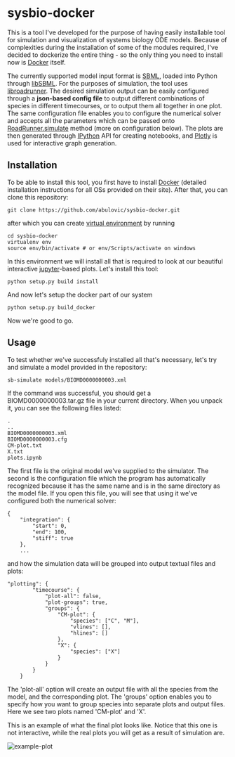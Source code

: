 # sysbio-docker

This is a tool I've developed for the purpose of having easily installable tool for simulation and visualization of systems biology ODE models.
Because of complexities during the installation of some of the modules required, I've decided to dockerize the entire thing - so the only thing you need to install now is [Docker](https://www.docker.com/) itself.

The currently supported model input format is [SBML](http://sbml.org/Main_Page), loaded into Python through [libSBML](http://sbml.org/Software/libSBML).
For the purposes of simulation, the tool uses [libroadrunner](http://libroadrunner.org/).
The desired simulation output can be easily configured through a **json-based config file** to output different combinations of species in different timecourses, or to output them all together in one plot. The same configuration file enables you to configure the numerical solver and accepts all the parameters which can be passed onto [RoadRunner.simulate](http://sys-bio.github.io/roadrunner/python_docs/api_reference.html#RoadRunner.RoadRunner.simulate) method (more on configuration below).
The plots are then generated through [IPython](https://ipython.org/) API for creating notebooks, and [Plotly](https://plot.ly/python/) is used for interactive graph generation.

## Installation

To be able to install this tool, you first have to install [Docker](https://www.docker.com/) (detailed installation instructions for all OSs provided on their site). 
After that, you can clone this repository:

    git clone https://github.com/abulovic/sysbio-docker.git

after which you can create [virtual environment](https://virtualenv.pypa.io/en/stable/) by running

    cd sysbio-docker
    virtualenv env
    source env/bin/activate # or env/Scripts/activate on windows

In this environment we will install all that is required to look at our beautiful interactive [jupyter](http://jupyter.readthedocs.io/en/latest/)-based plots.
Let's install this tool:

    python setup.py build install

And now let's setup the docker part of our system

    python setup.py build_docker

Now we're good to go.

## Usage

To test whether we've successfuly installed all that's necessary, let's try and simulate a model provided in the repository:

    sb-simulate models/BIOMD0000000003.xml

If the command was successful, you should get a BIOMD0000000003.tar.gz file in your current directory. When you unpack it, you can see the following files listed:

    .
    ..
    BIOMD0000000003.xml
    BIOMD0000000003.cfg
    CM-plot.txt
    X.txt
    plots.ipynb

The first file is the original model we've supplied to the simulator. The second is the configuration file which the program has automatically recognized because it has the same name and is in the same directory as the model file. If you open this file, you will see that using it we've configured both the numerical solver:

    {
        "integration": {
            "start": 0,
            "end": 100,
            "stiff": true
        },
        ...

and how the simulation data will be grouped into output textual files and plots:

    "plotting": {
            "timecourse": {
                "plot-all": false,
                "plot-groups": true,
                "groups": {
                    "CM-plot": {
                        "species": ["C", "M"],
                        "vlines": [],
                        "hlines": []
                    },
                    "X": {
                        "species": ["X"]
                    }
                }
            }
        }

The 'plot-all' option will create an output file with all the species from the model, and the corresponding plot.
The 'groups' option enables you to specify how you want to group species into separate plots and output files. Here we see two plots named 'CM-plot' and 'X'.

This is an example of what the final plot looks like. Notice that this one is not interactive, while the real plots you will get as a result of simulation are.

![example-plot](https://cloud.githubusercontent.com/assets/1510530/16435301/3c40d5a2-3d95-11e6-8854-f381924eea94.png)
